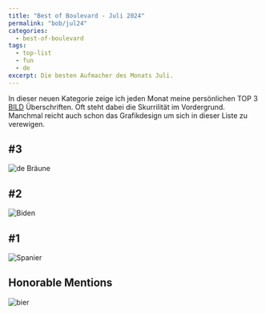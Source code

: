 ```yaml
---
title: "Best of Boulevard - Juli 2024"
permalink: "bob/jul24"
categories:
  - best-of-boulevard
tags:
  - top-list
  - fun
  - de
excerpt: Die besten Aufmacher des Monats Juli.
---
```


In dieser neuen Kategorie zeige ich jeden Monat meine persönlichen TOP 3 [BILD](https://www.bild.de/) Überschriften.
Oft steht dabei die Skurrilität im Vordergrund.
Manchmal reicht auch schon das Grafikdesign um sich in dieser Liste zu verewigen.


## #3
![de Bräune](../assets/images/bob/07-2024/weiss.JPEG)


## #2
![Biden](../assets/images/bob/07-2024/bett.PNG)


## #1
![Spanier](../assets/images/bob/07-2024/doner.JPEG)


## Honorable Mentions
![bier](../assets/images/bob/07-2024/karte.PNG)


